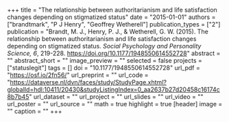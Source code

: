 +++
title = "The relationship between authoritarianism and life satisfaction changes depending on stigmatized status"
date = "2015-01-01"
authors = ["brandtmark", "P J Henry", "Geoffrey Wetherell"]
publication_types = ["2"]
publication = "Brandt, M. J., Henry, P. J., & Wetherell, G. W. (2015). The relationship between authoritarianism and life satisfaction changes depending on stigmatized status. *Social Psychology and Personality Science, 6*, 219-228. https://doi.org/10.1177/1948550614552728"
abstract = ""
abstract_short = ""
image_preview = ""
selected = false
projects = ["statuslegit"]
tags = []
doi = "10.1177/1948550614552728"
url_pdf = "https://osf.io/2fn56/"
url_preprint = ""
url_code = "https://dataverse.nl/dvn/faces/study/StudyPage.xhtml?globalId=hdl:10411/20430&studyListingIndex=0_aa2637b27d20458c16174c8b7b45"
url_dataset = ""
url_project = ""
url_slides = ""
url_video = ""
url_poster = ""
url_source = ""
math = true
highlight = true
[header]
image = ""
caption = ""
+++
